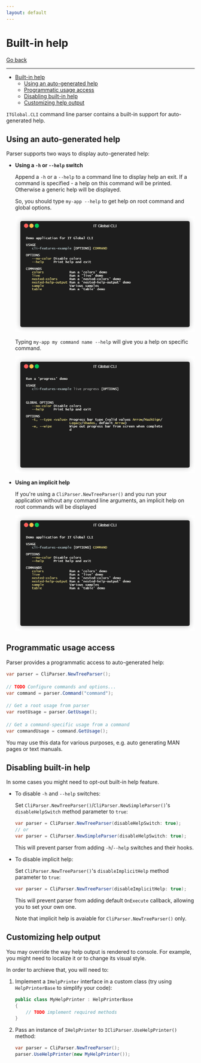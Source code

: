 ```yaml
---
layout: default
---
```

# Built-in help

[Go back](../parser)

---

- [Built-in help](#built-in-help)
  - [Using an auto-generated help](#using-an-auto-generated-help)
  - [Programmatic usage access](#programmatic-usage-access)
  - [Disabling built-in help](#disabling-built-in-help)
  - [Customizing help output](#customizing-help-output)

`ITGlobal.CLI` command line parser contains a built-in support for auto-generated help.

## Using an auto-generated help

Parser supports two ways to display auto-generated help:

* **Using a `-h` or `--help` switch**

  Append a `-h` or a `--help` to a command line to display help an exit.
  If a command is specified - a help on this command will be printed.
  Otherwise a generic help will be displayed.

  So, you should type `my-app --help` to get help on root command and global options.

  ![root-help](root-help.gif)

  Typing `my-app my command name --help` will give you a help on specific command.

  ![command-help](command-help.gif)

* **Using an implicit help**

  If you're using a `CliParser.NewTreeParser()` and you run your application
  without any command line arguments, an implicit help on root commands will be displayed

  ![implicit-help](implicit-help.gif)

## Programmatic usage access

Parser provides a programmatic access to auto-generated help:

```csharp
var parser = CliParser.NewTreeParser();

// TODO Configure commands and options...
var command = parser.Command("command");

// Get a root usage from parser
var rootUsage = parser.GetUsage();

// Get a command-specific usage from a command
var commandUsage = command.GetUsage();
```

You may use this data for various purposes, e.g. auto generating MAN pages or text manuals.

## Disabling built-in help

In some cases you might need to opt-out built-in help feature.

* To disable `-h` and `--help` switches:

  Set `CliParser.NewTreeParser()`/`CliParser.NewSimpleParser()`'s `disableHelpSwitch` method parameter to `true`:

  ```csharp
  var parser = CliParser.NewTreeParser(disableHelpSwitch: true);
  // or
  var parser = CliParser.NewSimpleParser(disableHelpSwitch: true);
  ```

  This will prevent parser from adding `-h`/`--help` switches and their hooks.

* To disable implicit help:

  Set `CliParser.NewTreeParser()`'s `disableImplicitHelp` method parameter to `true`:

  ```csharp
  var parser = CliParser.NewTreeParser(disableImplicitHelp: true);
  ```

  This will prevent parser from adding default `OnExecute` callback, allowing you to set your own one.
  
  Note that implicit help is avaiable for `CliParser.NewTreeParser()` only.

## Customizing help output

You may override the way help output is rendered to console.
For example, you might need to localize it or to change its visual style.

In order to archieve that, you will need to:

1. Implement a `IHelpPrinter` interface in a custom class (try using `HelpPrinterBase` to simplify your code):

   ```csharp
   public class MyHelpPrinter : HelpPrinterBase
   {
       // TODO implement required methods
   }
   ```

2. Pass an instance of `IHelpPrinter` to `ICliParser.UseHelpPrinter()` method:

   ```csharp
   var parser = CliParser.NewTreeParser();
   parser.UseHelpPrinter(new MyHelpPrinter());
   ```